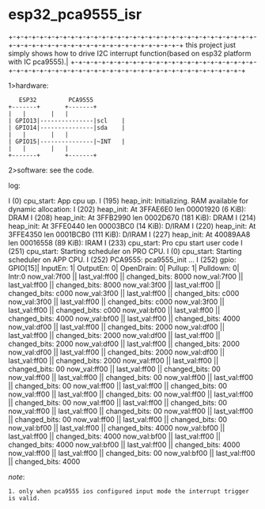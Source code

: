 # esp32_pca9555_isr

+-+-+-+-+-+-+-+-+-+-+-+-+-+-+-+-+-+-+-+-+-+-+-+-+-+-+-+-+-+-+-+-+-+-+-+-+-+-+-+-+-+-+-+-+-+-+-+-+-+-+-+-+-+-+
this project just simply shows how to drive I2C interrupt function(based on esp32 platform with IC pca9555).|
+-+-+-+-+-+-+-+-+-+-+-+-+-+-+-+-+-+-+-+-+-+-+-+-+-+-+-+-+-+-+-+-+-+-+-+-+-+-+-+-+-+-+-+-+-+-+-+-+-+-+-+-+-+-+

1>hardware:

	   ESP32		 PCA9555
	+-------+		+-------+
	|	|		|	|
	| GPIO13|---------------|scl	|
	| GPIO14|---------------|sda	|
	| 	|		|	|
	| GPIO15|---------------|~INT	|
	|	|		|	|
	+-------+		+-------+




2>software:
	see the code.

log:


I (0) cpu_start: App cpu up.
I (195) heap_init: Initializing. RAM available for dynamic allocation:
I (202) heap_init: At 3FFAE6E0 len 00001920 (6 KiB): DRAM
I (208) heap_init: At 3FFB2990 len 0002D670 (181 KiB): DRAM
I (214) heap_init: At 3FFE0440 len 00003BC0 (14 KiB): D/IRAM
I (220) heap_init: At 3FFE4350 len 0001BCB0 (111 KiB): D/IRAM
I (227) heap_init: At 40089AA8 len 00016558 (89 KiB): IRAM
I (233) cpu_start: Pro cpu start user code
I (251) cpu_start: Starting scheduler on PRO CPU.
I (0) cpu_start: Starting scheduler on APP CPU.
I (252) PCA9555: pca9555_init ...
I (252) gpio: GPIO[15]| InputEn: 1| OutputEn: 0| OpenDrain: 0| Pullup: 1| Pulldown: 0| Intr:0 
now_val:7f00 || last_val:ff00 || changed_bits: 8000
now_val:7f00 || last_val:ff00 || changed_bits: 8000
now_val:3f00 || last_val:ff00 || changed_bits: c000
now_val:3f00 || last_val:ff00 || changed_bits: c000
now_val:3f00 || last_val:ff00 || changed_bits: c000
now_val:3f00 || last_val:ff00 || changed_bits: c000
now_val:bf00 || last_val:ff00 || changed_bits: 4000
now_val:bf00 || last_val:ff00 || changed_bits: 4000
now_val:df00 || last_val:ff00 || changed_bits: 2000
now_val:df00 || last_val:ff00 || changed_bits: 2000
now_val:df00 || last_val:ff00 || changed_bits: 2000
now_val:df00 || last_val:ff00 || changed_bits: 2000
now_val:df00 || last_val:ff00 || changed_bits: 2000
now_val:df00 || last_val:ff00 || changed_bits: 2000
now_val:ff00 || last_val:ff00 || changed_bits: 00
now_val:ff00 || last_val:ff00 || changed_bits: 00
now_val:ff00 || last_val:ff00 || changed_bits: 00
now_val:ff00 || last_val:ff00 || changed_bits: 00
now_val:ff00 || last_val:ff00 || changed_bits: 00
now_val:ff00 || last_val:ff00 || changed_bits: 00
now_val:ff00 || last_val:ff00 || changed_bits: 00
now_val:ff00 || last_val:ff00 || changed_bits: 00
now_val:ff00 || last_val:ff00 || changed_bits: 00
now_val:ff00 || last_val:ff00 || changed_bits: 00
now_val:ff00 || last_val:ff00 || changed_bits: 00
now_val:bf00 || last_val:ff00 || changed_bits: 4000
now_val:bf00 || last_val:ff00 || changed_bits: 4000
now_val:bf00 || last_val:ff00 || changed_bits: 4000
now_val:bf00 || last_val:ff00 || changed_bits: 4000
now_val:ff00 || last_val:ff00 || changed_bits: 00
now_val:bf00 || last_val:ff00 || changed_bits: 4000



*note*:

	1. only when pca9555 ios configured input mode the interrupt trigger is valid.
